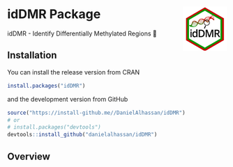 # idDMR Package  <img src="images/logo.jpg" align="right" width="20%" height="20%" />
idDMR - Identify Differentially Methylated Regions 🧬

## Installation

You can install the release version from CRAN

``` r
install.packages("idDMR")
```

and the development version from GitHub

``` r
source("https://install-github.me//DanielAlhassan/idDMR")
# or
# install.packages("devtools")
devtools::install_github("danielalhassan/idDMR") 
```

## Overview